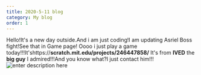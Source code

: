 ```yaml
---
title: 2020-5-11 blog
category: My blog
order: 1
---
```



Hello!It's a new day outside.And i am just coding!I am updating Asriel Boss fight!See that in Game page!
Oooo i just play a game today!!!It'shttps://**scratch.mit.edu/projects/246447858/**
It's from **IVED** the **big guy** I admired!!!And you know what?I just contact him!!!![enter description here](./../images/截屏2020-05-11下午3.09.38.png)